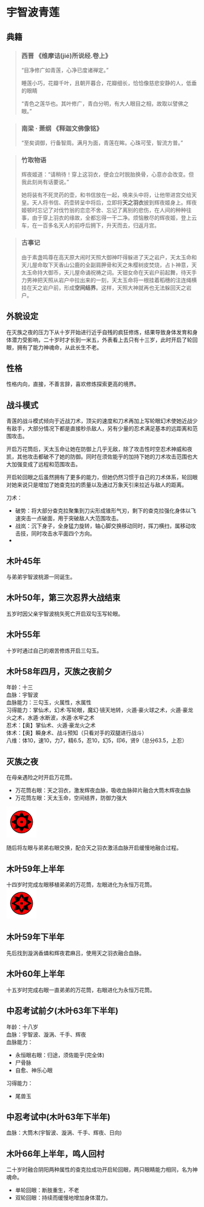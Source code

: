 # 宇智波青莲

## 典籍
> ### 西晋 《维摩诘(jié)所说经.卷上》
> “目净修广如青莲，心净已度诸禅定。”
>
> 睡莲小巧，花瓣千叶，且朝开暮合，花瓣细长，恰恰像慈悲安静的人，低垂的眼睛
>
> “青色之莲华也。其叶修广，青白分明，有大人眼目之相，故取以譬佛之眼。” 

> ### 南梁 · 萧纲 《释迦文佛像铭》
> “至矣调御，行备智周。满月为面，青莲在眸。心珠可莹，智流方普。” 

> ### 竹取物语
> 辉夜姬道：“请稍待！穿上这羽衣，便会立时脱胎换骨，心意亦会改变。但我此刻尚有话要说。”
> 
> 她将装有不死灵药的壶，和书信放在一起，唤来头中将，让他带进宫交给天皇。天人将书信、药壶转呈中将后，立即将**天之羽衣**披到辉夜姬身上。辉夜姬顿时忘记了对伐竹翁的恋恋不舍、忘记了离别的悲伤，在人间的种种往事，由于穿上羽衣的缘故，全都忘得一干二净。烦恼散尽的辉夜姬，登上云车，在一百多名天人的前呼后拥下，升天而去，归返月宫。

> ### 古事记
> 由于素盏鸣尊在高天原大闹时天照大御神吓得躲进了天之岩户，天太玉命和天儿屋命取下天香山公鹿的全副肩胛骨和天之朱樱树皮焚烧，占卜神意，天太玉命持大御币，天儿屋命诵祝祷之词。天钿女命在天岩户前起舞，待天手力男神把天照从岩户中拉出来的一刻，天太玉命将一根挂着稻穗的注连绳横挂在天之岩户前，形成**空间结界**。这样，天照大神就再也无法躲回天之岩户。

## 外貌设定
在灭族之夜的压力下从十岁开始进行近乎自残的疯狂修炼，结果导致身体发育和身体潜力受影响，二十岁时才长到一米五，外表看上去只有十三岁，此时开启了轮回眼，拥有了能力神魂命，从此长生不老。

## 性格
性格内向，直接，不善言辞，喜欢修炼探索更高的境界。

## 战斗模式
青莲的战斗模式倾向于近战刀术，顶尖的速度和刀术再加上写轮眼幻术使她近战少有敌手，大部分情况下都是直接秒杀敌人，另有少量的忍术满足基本的远距离和范围攻击。

开启万花筒后，天太玉命让她在防御上几乎无敌，除了攻击性时空忍术神威和夜凯，其他攻击都破不了她的防御。同时在须佐能乎的加持下她的刀术攻击范围也大大加强变成了远程和范围攻击。

开启轮回眼之后虽然拥有了更多的能力，但她仍然习惯于自己的刀术体系，轮回眼对她来说只是增加了她查克拉的质量以及通过万象天引来拉近与敌人的距离。

刀术：
* 破势：将大部分查克拉聚集到刀尖形成锥形气刃，剩下的查克拉强化身体以飞速突击一点破面，用于突破敌人大范围攻击。
* 战岚：沉下身子，全身猛力旋转，轴心脚交换移动同时，挥刀横扫，属移动攻击技，同时攻击水平面四个方向。
* 

## 木叶45年
与弟弟宇智波桃源一同诞生。

## 木叶50年，第三次忍界大战结束
五岁时因父亲宇智波桃矢死亡开启双勾玉写轮眼。

## 木叶55年
十岁时通过自己的艰苦修炼开启三勾玉。

## 木叶58年四月，灭族之夜前夕
年龄：十三  
血脉：宇智波  
血脉能力：三勾玉，火属性，水属性  
习得能力：掌仙术，幻术·写轮眼，魔幻·镜天地转，火遁·豪火球之术，火遁·豪龙火之术，水遁·水断波，水遁·水牢之术  
忍术：【奥】掌仙术、火遁·豪龙火之术  
体术：【奥】瞬身术、战斗预知（只看对手的双腿进行战斗）  
八维：体10，速10，力7，精6.5，忍10，幻5，印6，贤9（总分63.5，上忍）

## 灭族之夜
在母亲遇险之时开启万花筒。
* 万花筒右眼：天之羽衣，激发辉夜血脉，吸收血脉碎片融合大筒木辉夜血脉
* 万花筒左眼：天太玉命，空间结界，防御力强大  
<img src="../设定图/青莲万花筒写轮眼.png" width="80px">

随后将左眼与弟弟右眼交换，配合天之羽衣激活血脉开启缓慢地融合过程。

## 木叶59年上半年
十四岁时完成左眼移植弟弟的万花筒，左眼进化为永恒万花筒。  
<img src="../设定图/青莲永恒的万花筒写轮眼.png" width="80px">

## 木叶59年下半年
先后找到漩涡香燐和辉夜君麻吕，使用天之羽衣融合血脉。 

## 木叶60年上半年
十五岁时完成右眼一直弟弟的万花筒，右眼进化为永恒万花筒。

## 中忍考试前夕(木叶63年下半年)
年龄：十八岁  
血脉：宇智波、漩涡、千手、辉夜  
血脉能力：
* 永恒眼右眼：归途，须佐能乎(完全体)  
* 尸骨脉
* 自愈、神乐心眼

习得能力：
* 尾兽玉

## 中忍考试中(木叶63年下半年)
血脉：大筒木(宇智波、漩涡、千手、辉夜、日向)  

## 木叶66年上半年，鸣人回村
二十岁时融合阴阳两种属性的查克拉成功开启轮回眼，两只眼睛能力相同，名为神魂命。
* 单轮回眼：断肢重生，不老
* 双轮回眼：持续而缓慢地增加身体潜力。